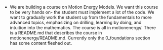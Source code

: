- We are building a course on Motion Energy Models. We want this course to be very hands on- the student must implement a lot of the code. We want to gradually work the student up from the fundamentals to more advanced topics, emphasizing on drilling, learning by doing, and intuition into the mathematics. The course is all in motionenergy/. There is a README.md that describes the course in motionenergy/README.md. Currently only the 0_foundations section has some content fleshed out.